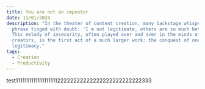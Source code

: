 ```yaml
---
title: You are not an impostor
date: 11/01/2024
description: "In the theater of content creation, many backstage whisper a
  phrase tinged with doubt: 'I m not legitimate, others are so much better.'
  This melody of insecurity, often played over and over in the minds of emerging
  creators, is the first act of a much larger work: the conquest of one's own
  legitimacy."
tags:
  - Creation
  - Productivity
---
```

test111111111111111111122222222222222222222222222333
